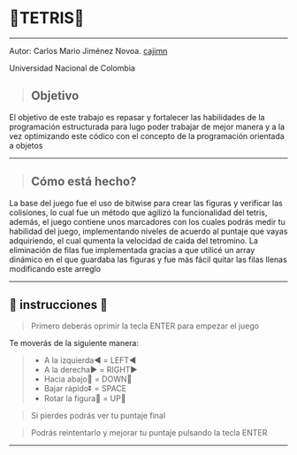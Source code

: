 # :gem:TETRIS:gem:
-------------------------------------------------------------
Autor: Carlos Mario Jiménez Novoa. [cajimn](https://github.com/cajimn)

Universidad Nacional de Colombia

> ## Objetivo

El objetivo de este trabajo es repasar y fortalecer las habilidades de la programación estructurada para lugo poder trabajar de mejor manera y a la vez optimizando este códico con el concepto de la programación orientada a objetos


-------------------------------------------------------------
> ## Cómo está hecho?

La base del juego fue el uso de bitwise para crear las figuras y verificar las colisiones, lo cual fue un método que agilizó la funcionalidad del tetris, además, el juego contiene unos marcadores con los cuales podrás medir tu habilidad del juego, implementando niveles de acuerdo al puntaje que vayas adquiriendo, el cual qumenta la velocidad de caida del tetromino. La eliminación de filas fue implementada gracias a que utilicé un array dinámico en el que guardaba las figuras y fue más fácil quitar las filas llenas modificando este arreglo


-------------------------------------------------------------

## :hear_no_evil: instrucciones :hear_no_evil:

>  Primero deberás oprimir la tecla ENTER para empezar el juego 

  Te moverás de la siguiente manera:

  > - A la izquierda:arrow_backward: = LEFT:arrow_backward:
  > - A la derecha:arrow_forward: = RIGHT:arrow_forward:
  > - Hacia abajo:arrow_down_small: = DOWN:arrow_down_small:
  > - Bajar rápido:arrow_double_down: = SPACE
  > - Rotar la figura:arrows_counterclockwise: = UP:arrow_up_small:

>  Si pierdes podrás ver tu puntaje final 

>  Podrás reintentarlo y mejorar tu puntaje pulsando la tecla ENTER
--------------------------------------------------------------

